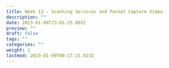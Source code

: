 ```yaml
---
title: Week 13 - Scanning Services and Packet Capture Video
description: ""
date: 2023-01-08T23:01:25.865Z
preview: ""
draft: false
tags: ""
categories: ""
weight: 1
lastmod: 2023-01-09T00:17:21.923Z
---
```


